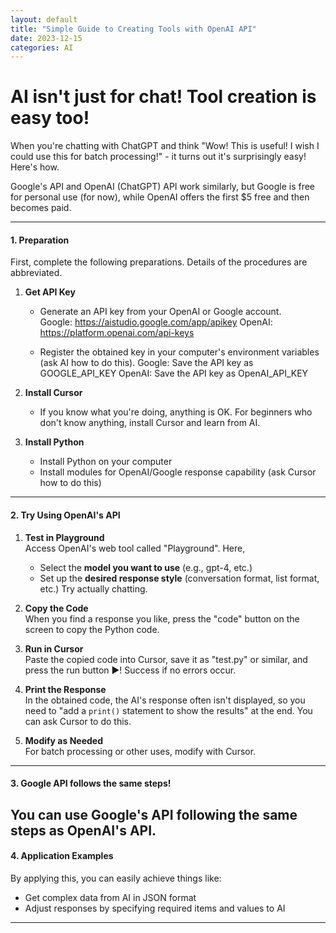 ```yaml
---
layout: default
title: "Simple Guide to Creating Tools with OpenAI API"
date: 2023-12-15
categories: AI
---
```


# AI isn't just for chat! Tool creation is easy too!

When you're chatting with ChatGPT and think "Wow! This is useful! I wish I could use this for batch processing!" - it turns out it's surprisingly easy! Here's how.

Google's API and OpenAI (ChatGPT) API work similarly, but Google is free for personal use (for now), while OpenAI offers the first $5 free and then becomes paid.

---

#### 1. **Preparation**
First, complete the following preparations. Details of the procedures are abbreviated.

1. **Get API Key**  
   - Generate an API key from your OpenAI or Google account.  
   Google: https://aistudio.google.com/app/apikey
   OpenAI: https://platform.openai.com/api-keys

   - Register the obtained key in your computer's environment variables (ask AI how to do this).
   Google: Save the API key as GOOGLE_API_KEY
   OpenAI: Save the API key as OpenAI_API_KEY

2. **Install Cursor**  
   - If you know what you're doing, anything is OK. For beginners who don't know anything, install Cursor and learn from AI.

3. **Install Python**  
   - Install Python on your computer
   - Install modules for OpenAI/Google response capability (ask Cursor how to do this)

---

#### 2. **Try Using OpenAI's API**

1. **Test in Playground**  
   Access OpenAI's web tool called "Playground". Here,  
   - Select the **model you want to use** (e.g., gpt-4, etc.)
   - Set up the **desired response style** (conversation format, list format, etc.)
   Try actually chatting.

2. **Copy the Code**  
   When you find a response you like, press the "code" button on the screen to copy the Python code.

3. **Run in Cursor**  
   Paste the copied code into Cursor, save it as "test.py" or similar, and press the run button ▶! Success if no errors occur.

4. **Print the Response**  
   In the obtained code, the AI's response often isn't displayed, so you need to "add a `print()` statement to show the results" at the end. You can ask Cursor to do this.

5. **Modify as Needed**  
    For batch processing or other uses, modify with Cursor.

---

#### 3. **Google API follows the same steps!**
You can use Google's API following the same steps as OpenAI's API.
---

#### 4. **Application Examples**
By applying this, you can easily achieve things like:

- Get complex data from AI in JSON format
- Adjust responses by specifying required items and values to AI

---